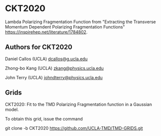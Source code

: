 # CKT2020

Lambda Polarizing Fragmentation Function from "Extracting the Transverse Momentum Dependent Polarizing Fragmentation Functions" https://inspirehep.net/literature/1784802.

## Authors for CKT2020

Daniel Callos (UCLA) dcallos@g.ucla.edu

Zhong-bo Kang (UCLA) zkang@physics.ucla.edu

John Terry (UCLA) johndterry@physics.ucla.edu

## Grids

CKT2020: Fit to the TMD Polarizing Fragmentation function in a Gaussian model. 

To obtain this grid, issue the command

git clone -b CKT2020 https://github.com/UCLA-TMD/TMD-GRIDS.git
